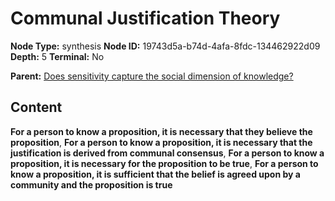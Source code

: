 # Communal Justification Theory

**Node Type:** synthesis
**Node ID:** 19743d5a-b74d-4afa-8fdc-134462922d09
**Depth:** 5
**Terminal:** No

**Parent:** [Does sensitivity capture the social dimension of knowledge?](does-sensitivity-capture-the-social-dimension-of-knowledge-antithesis-8316cbb0-17dc-42e3-8b40-fe6f18ec558c.md)

## Content

**For a person to know a proposition, it is necessary that they believe the proposition**, **For a person to know a proposition, it is necessary that the justification is derived from communal consensus**, **For a person to know a proposition, it is necessary for the proposition to be true**, **For a person to know a proposition, it is sufficient that the belief is agreed upon by a community and the proposition is true**

